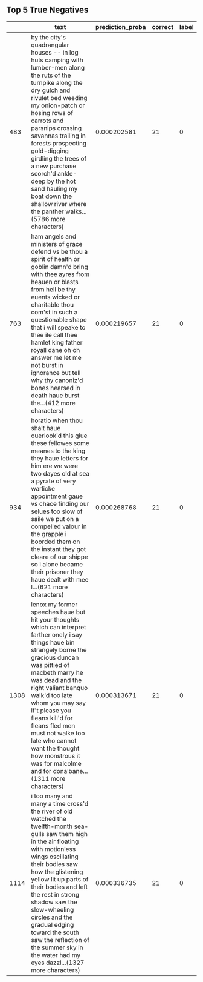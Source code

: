 ## Top 5 True Negatives
|      | text                                                                                                                                                                                                                                                                                                                                                                                                                                      |   prediction_proba |   correct |   label |
|------|-------------------------------------------------------------------------------------------------------------------------------------------------------------------------------------------------------------------------------------------------------------------------------------------------------------------------------------------------------------------------------------------------------------------------------------------|--------------------|-----------|---------|
|  483 | by the city's quadrangular houses -- in log huts camping with lumber-men along the ruts of the turnpike along the dry gulch and rivulet bed weeding my onion-patch or hosing rows of carrots and parsnips crossing savannas trailing in forests prospecting gold-digging girdling the trees of a new purchase scorch'd ankle-deep by the hot sand hauling my boat down the shallow river where the panther walks...(5786 more characters) |        0.000202581 |        21 |       0 |
|  763 | ham angels and ministers of grace defend vs be thou a spirit of health or goblin damn'd bring with thee ayres from heauen or blasts from hell be thy euents wicked or charitable thou com'st in such a questionable shape that i will speake to thee ile call thee hamlet king father royall dane oh oh answer me let me not burst in ignorance but tell why thy canoniz'd bones hearsed in death haue burst the...(412 more characters)  |        0.000219657 |        21 |       0 |
|  934 | horatio when thou shalt haue ouerlook'd this giue these fellowes some meanes to the king they haue letters for him ere we were two dayes old at sea a pyrate of very warlicke appointment gaue vs chace finding our selues too slow of saile we put on a compelled valour in the grapple i boorded them on the instant they got cleare of our shippe so i alone became their prisoner they haue dealt with mee l...(621 more characters)  |        0.000268768 |        21 |       0 |
| 1308 | lenox my former speeches haue but hit your thoughts which can interpret farther onely i say things haue bin strangely borne the gracious duncan was pittied of macbeth marry he was dead and the right valiant banquo walk'd too late whom you may say if't please you fleans kill'd for fleans fled men must not walke too late who cannot want the thought how monstrous it was for malcolme and for donalbane...(1311 more characters) |        0.000313671 |        21 |       0 |
| 1114 | i too many and many a time cross'd the river of old watched the twelfth-month sea-gulls saw them high in the air floating with motionless wings oscillating their bodies saw how the glistening yellow lit up parts of their bodies and left the rest in strong shadow saw the slow-wheeling circles and the gradual edging toward the south saw the reflection of the summer sky in the water had my eyes dazzl...(1327 more characters) |        0.000336735 |        21 |       0 |